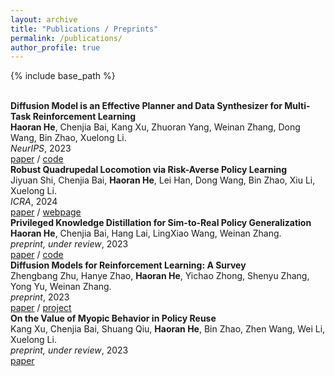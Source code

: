 ```yaml
---
layout: archive
title: "Publications / Preprints"
permalink: /publications/
author_profile: true
---
```

{% include base_path %}

<br> 
<b>Diffusion Model is an Effective Planner and Data Synthesizer for Multi-Task Reinforcement Learning</b> <br> 
<b>Haoran He</b>, Chenjia Bai, Kang Xu, Zhuoran Yang, Weinan Zhang, Dong Wang, Bin Zhao, Xuelong Li. <br>
<em>NeurIPS</em>, 2023 
<br>
<a href="https://arxiv.org/pdf/2305.18459.pdf">paper</a> / <a href="https://github.com/tinnerhrhe/MTDiff">code</a>


<br> 
<b>Robust Quadrupedal Locomotion via Risk-Averse Policy Learning </b> <br> 
Jiyuan Shi, Chenjia Bai, <b>Haoran He</b>, Lei Han, Dong Wang, Bin Zhao, Xiu Li, Xuelong Li. <br> 
<em>ICRA</em>, 2024
<br>
<a href="https://arxiv.org/pdf/2308.09405.pdf">paper</a> / <a href="https://risk-averse-locomotion.github.io/">webpage</a>

<br> 
<b>Privileged Knowledge Distillation for Sim-to-Real Policy Generalization </b> <br> 
<b>Haoran He</b>, Chenjia Bai, Hang Lai, LingXiao Wang, Weinan Zhang. <br> 
<em>preprint, under review</em>, 2023
<br>
<a href="https://arxiv.org/pdf/2305.18464.pdf">paper</a> / <a href="https://github.com/tinnerhrhe/HIB_Policy">code</a>


<br> 
<b>Diffusion Models for Reinforcement Learning: A Survey</b> <br> 
Zhengbang Zhu, Hanye Zhao, <b>Haoran He</b>, Yichao Zhong, Shenyu Zhang, Yong Yu, Weinan Zhang. <br>
<em>preprint</em>, 2023
<br>
<a href="https://arxiv.org/abs/2311.01223">paper</a> / <a href="https://github.com/apexrl/diff4rlsurvey">project</a>



<br> 
<b>On the Value of Myopic Behavior in Policy Reuse</b> <br>
Kang Xu, Chenjia Bai, Shuang Qiu, <b>Haoran He</b>, Bin Zhao, Zhen Wang, Wei Li, Xuelong Li. <br>
<em>preprint, under review</em>, 2023
<br>
<a href="https://arxiv.org/pdf/2305.17623.pdf">paper</a>
